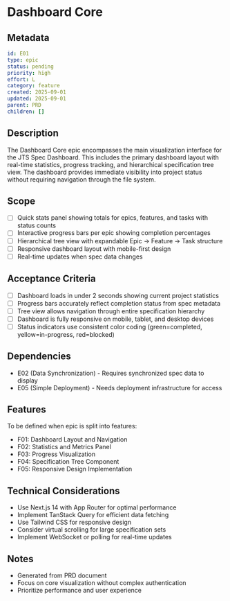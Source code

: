 # Dashboard Core

## Metadata
```yaml
id: E01
type: epic
status: pending
priority: high
effort: L
category: feature
created: 2025-09-01
updated: 2025-09-01
parent: PRD
children: []
```

## Description
The Dashboard Core epic encompasses the main visualization interface for the JTS Spec Dashboard. This includes the primary dashboard layout with real-time statistics, progress tracking, and hierarchical specification tree view. The dashboard provides immediate visibility into project status without requiring navigation through the file system.

## Scope
- [ ] Quick stats panel showing totals for epics, features, and tasks with status counts
- [ ] Interactive progress bars per epic showing completion percentages
- [ ] Hierarchical tree view with expandable Epic → Feature → Task structure
- [ ] Responsive dashboard layout with mobile-first design
- [ ] Real-time updates when spec data changes

## Acceptance Criteria
- [ ] Dashboard loads in under 2 seconds showing current project statistics
- [ ] Progress bars accurately reflect completion status from spec metadata
- [ ] Tree view allows navigation through entire specification hierarchy
- [ ] Dashboard is fully responsive on mobile, tablet, and desktop devices
- [ ] Status indicators use consistent color coding (green=completed, yellow=in-progress, red=blocked)

## Dependencies
- E02 (Data Synchronization) - Requires synchronized spec data to display
- E05 (Simple Deployment) - Needs deployment infrastructure for access

## Features
To be defined when epic is split into features:
- F01: Dashboard Layout and Navigation
- F02: Statistics and Metrics Panel
- F03: Progress Visualization
- F04: Specification Tree Component
- F05: Responsive Design Implementation

## Technical Considerations
- Use Next.js 14 with App Router for optimal performance
- Implement TanStack Query for efficient data fetching
- Use Tailwind CSS for responsive design
- Consider virtual scrolling for large specification sets
- Implement WebSocket or polling for real-time updates

## Notes
- Generated from PRD document
- Focus on core visualization without complex authentication
- Prioritize performance and user experience